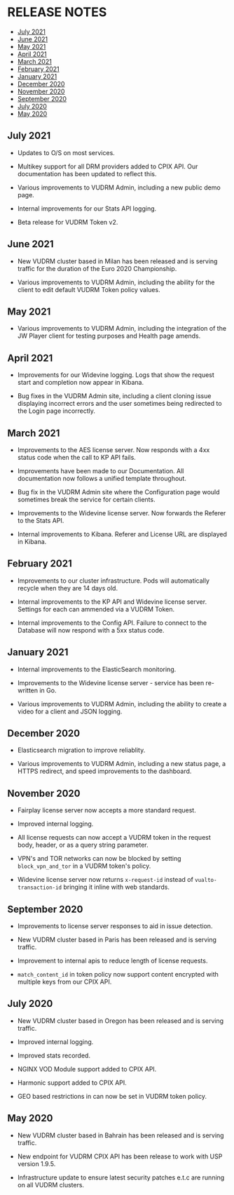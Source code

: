 # RELEASE NOTES 

* [July 2021](#july-2021)
* [June 2021](#june-2021)
* [May 2021](#may-2021)
* [April 2021](#april-2021)
* [March 2021](#march-2021)
* [February 2021](#february-2021)
* [January 2021](#january-2021)
* [December 2020](#december-2020)
* [November 2020](#november-2020)
* [September 2020](#september-2020)
* [July 2020](#july-2020)
* [May 2020](#may-2020)

## July 2021

* Updates to O/S on most services.

* Multikey support for all DRM providers added to CPIX API. Our documentation has been updated to reflect this.

* Various improvements to VUDRM Admin, including a new public demo page.

* Internal improvements for our Stats API logging.

* Beta release for VUDRM Token v2.

## June 2021

* New VUDRM cluster based in Milan has been released and is serving traffic for the duration of the Euro 2020 Championship.

* Various improvements to VUDRM Admin, including the ability for the client to edit default VUDRM Token policy values.

## May 2021

* Various improvements to VUDRM Admin, including the integration of the JW Player client for testing purposes and Health page amends.

## April 2021

* Improvements for our Widevine logging. Logs that show the request start and completion now appear in Kibana.

* Bug fixes in the VUDRM Admin site, including a client cloning issue displaying incorrect errors and the user sometimes being redirected to the Login page incorrectly.

## March 2021

* Improvements to the AES license server. Now responds with a 4xx status code when the call to KP API fails.

* Improvements have been made to our Documentation. All documentation now follows a unified template throughout.

* Bug fix in the VUDRM Admin site where the Configuration page would sometimes break the service for certain clients.

* Improvements to the Widevine license server. Now forwards the Referer to the Stats API.

* Internal improvements to Kibana. Referer and License URL are displayed in Kibana.

## February 2021

* Improvements to our cluster infrastructure. Pods will automatically recycle when they are 14 days old.

* Internal improvements to the KP API and Widevine license server. Settings for each can ammended via a VUDRM Token.

* Internal improvements to the Config API. Failure to connect to the Database will now respond with a 5xx status code.

## January 2021

* Internal improvements to the ElasticSearch monitoring.

* Improvements to the Widevine license server - service has been re-written in Go.

* Various improvements to VUDRM Admin, including the ability to create a video for a client and JSON logging.

## December 2020 

* Elasticsearch migration to improve reliablity.

* Various improvements to VUDRM Admin, including a new status page, a HTTPS redirect, and speed improvements to the dashboard. 

## November 2020

* Fairplay license server now accepts a more standard request.

* Improved internal logging.

* All license requests can now accept a VUDRM token in the request body, header, or as a query string parameter.

* VPN's and TOR networks can now be blocked by setting `block_vpn_and_tor` in a VUDRM token's policy.

* Widevine license server now returns `x-request-id` instead of `vualto-transaction-id` bringing it inline with web standards.

## September 2020

* Improvements to license server responses to aid in issue detection.

* New VUDRM cluster based in Paris has been released and is serving traffic.

* Improvement to internal apis to reduce length of license requests.

* `match_content_id` in token policy now support content encrypted with multiple keys from our CPIX API.

## July 2020

* New VUDRM cluster based in Oregon has been released and is serving traffic.

* Improved internal logging.

* Improved stats recorded.

* NGINX VOD Module support added to CPIX API.

* Harmonic support added to CPIX API.

* GEO based restrictions in can now be set in VUDRM token policy.

## May 2020

* New VUDRM cluster based in Bahrain has been released and is serving traffic.

* New endpoint for VUDRM CPIX API has been release to work with USP version 1.9.5.

* Infrastructure update to ensure latest security patches e.t.c are running on all VUDRM clusters.
